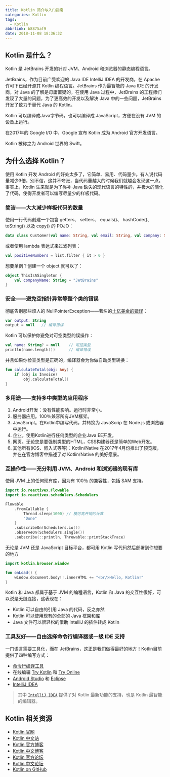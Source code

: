 ```yaml
---
title: Kotlin 简介与入门指南
categories: Kotlin
tags:
  - Kotlin
abbrlink: b8875af9
date: 2018-11-08 18:36:32
---
```


## Kotlin 是什么？ ##
Kotlin 是 JetBrains 开发的针对 JVM、Android 和浏览器的静态编程语言。

JetBrains，作为目前广受欢迎的 Java IDE IntelliJ IDEA 的开发商，在 Apache 许可下已经开源其 Kotlin 编程语言。JetBrains 作为最智能的 Java IDE 的开发商，对 Java 的了解是毋庸置疑的，在使用 Java 过程中，JetBrains 的工程师们发现了大量的问题，为了更高效的开发以及解决 Java 中的一些问题，JetBrains 开发了致力于替代 Java 的 Kotlin。

Kotlin 可以编译成Java字节码，也可以编译成 JavaScript，方便在没有 JVM 的设备上运行。

在2017年的 Google I/O 中，Google 宣布 Kotlin 成为 Android 官方开发语言。

Kotlin 被称之为 Android 世界的 Swift。

## 为什么选择 Kotlin？ ##
使用 Kotlin 开发 Android 的好处太多了，它简单、易用、代码量少。有人说代码量减少3倍，别不信，这并不夸张，当代码量越大的时候我们就越会发现这一点。事实上，Kotlin 生来就是为了弥补 Java 缺失的现代语言的特性的，并极大的简化了代码，使得开发者可以编写尽量少的样板代码。

### 简洁——大大减少样板代码的数量 ###
使用一行代码创建一个包含 getters、 setters、 equals()、 hashCode()、 toString() 以及 copy() 的 POJO：
```kotlin
data class Customer(val name: String, val email: String, val company: String)
```

或者使用 lambda 表达式来过滤列表：
```kotlin
val positiveNumbers = list.filter { it > 0 }
```

想要单例？创建一个 object 就可以了：
```kotlin
object ThisIsASingleton {
    val companyName: String = "JetBrains"
}
```

### 安全——避免空指针异常等整个类的错误 ###
彻底告别那些烦人的 NullPointerException——著名的[十亿美金的错误](http://www.infoq.com/presentations/Null-References-The-Billion-Dollar-Mistake-Tony-Hoare)：
```kotlin
var output: String
output = null   // 编译错误
```

Kotlin 可以保护你避免对可空类型的误操作：
```kotlin
val name: String? = null    // 可控类型
println(name.length())      // 编译错误
```

并且如果你检查类型是正确的，编译器会为你做自动类型转换：
```kotlin
fun calculateTotal(obj: Any) {
    if (obj is Invoice)
        obj.calculateTotal()
}
```

### 多用途——支持多中类型的应用程序 ###
1. Android开发：没有性能影响。运行时非常小。
2. 服务器应用。100％兼容所有JVM框架。
3. JavaScript。在Kotlin中编写代码，并转换为 JavaScrip 在 Node.js 或浏览器中运行。
4. 企业。使用Kotlin进行任何类型的企业Java EE开发。
5. 网页。无论您是要强制类型的HTML，CSS构建器还是简单的Web开发。
6. 其他所有(iOS、嵌入式等等)：Kotlin/Native 在2017年4月份推出了预览版，并在在官方博客中描述了对 Kotlin/Native 的美好愿景。

### 互操作性——充分利用 JVM、Android 和浏览器的现有库 ###
使用 JVM 上的任何现有库，因为有 100％ 的兼容性，包括 SAM 支持。
```kotlin
import io.reactivex.Flowable
import io.reactivex.schedulers.Schedulers

Flowable
    .fromCallable {
        Thread.sleep(1000) // 模仿高开销的计算
        "Done"
    }
    .subscribeOn(Schedulers.io())
    .observeOn(Schedulers.single())
    .subscribe(::println, Throwable::printStackTrace)
```

无论是 JVM 还是 JavaScript 目标平台，都可用 Kotlin 写代码然后部署到你想要的地方
```kotlin
import kotlin.browser.window

fun onLoad() {
    window.document.body!!.innerHTML += "<br/>Hello, Kotlin!"
}
```

Kotlin 和 Java 都属于基于 JVM 的编程语言，Kotlin 和 Java 的交互性很好，可以说是无缝连接，这表现在：
 - Kotlin 可以自由的引用 Java 的代码，反之亦然
 - Kotlin 可以使用现有的全部的 Java 框架和库
 - Java 文件可以很轻松的借助 IntelliJ 的插件转成 Kotlin

### 工具友好——自由选择命令行编译器或一级 IDE 支持 ###
一门语言需要工具化，而在 JetBrains，这正是我们做得最好的地方！Kotlin目前提供了四种编写方式：
 - [命令行编译工具](http://kotlinlang.org/docs/tutorials/command-line.html)
 - 在线编辑 [Try Kotlin](https://try.kotlinlang.org/) 和 [Try Online](https://play.kotlinlang.org/)
 - [Android Studio](https://developer.android.com/studio/) 和 [Eclipse](https://www.eclipse.org/downloads/)
 - [IntelliJ IDEA](https://www.jetbrains.com/idea/download/)

> 其中 [`IntelliJ IDEA`](https://www.jetbrains.com/idea/download/) 提供了对 Kotlin 最新功能的支持，也是 Kotlin 最智能的编辑器。

## Kotlin 相关资源 ##
 - [Kotlin 官网](https://kotlinlang.org/)
 - [Kotlin 中文站](https://www.kotlincn.net/)
 - [Kotlin 官方博客](https://blog.jetbrains.com/kotlin/)
 - [Kotlin 中文博客](https://www.kotliner.cn/)
 - [Kotlin 官方论坛](https://discuss.kotlinlang.org/)
 - [Kotlin 中文论坛](https://discuss.kotliner.cn/)
 - [Kotlin on GitHub](https://github.com/JetBrains/kotlin)
